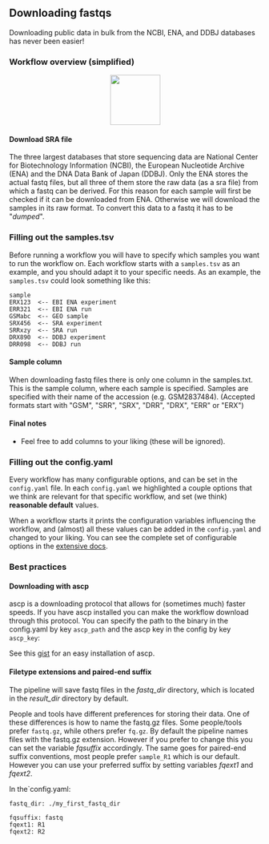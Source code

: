 ## Downloading fastqs
Downloading public data in bulk from the NCBI, ENA, and DDBJ databases has never been easier!

### Workflow overview (simplified)
<p align="center">
  <img src="../../_static/download_fastq.png" style="width:auto;height:100px;">
</p>

#### Download SRA file
The three largest databases that store sequencing data are National Center for Biotechnology Information (NCBI), the European Nucleotide Archive (ENA) and the DNA Data Bank of Japan (DDBJ).
Only the ENA stores the actual fastq files, but all three of them store the raw data (as a sra file) from which a fastq can be derived.
For this reason for each sample will first be checked if it can be downloaded from ENA.
Otherwise we will download the samples in its raw format. To convert this data to a fastq it has to be "*dumped*".

### Filling out the samples.tsv
Before running a workflow you will have to specify which samples you want to run the workflow on.
Each workflow starts with a `samples.tsv` as an example, and you should adapt it to your specific needs.
As an example, the `samples.tsv` could look something like this:

```
sample
ERX123  <-- EBI ENA experiment
ERR321  <-- EBI ENA run
GSMabc  <-- GEO sample
SRX456  <-- SRA experiment
SRRxzy  <-- SRA run
DRX890  <-- DDBJ experiment
DRR098  <-- DDBJ run
```

#### Sample column

When downloading fastq files there is only one column in the samples.txt. 
This is the sample column, where each sample is specified.
Samples are specified with their name of the accession (e.g. GSM2837484).
(Accepted formats start with "GSM", "SRR", "SRX", "DRR", "DRX", "ERR" or "ERX")

#### Final notes

- Feel free to add columns to your liking (these will be ignored).

### Filling out the config.yaml

Every workflow has many configurable options, and can be set in the `config.yaml` file.
In each `config.yaml` we highlighted a couple options that we think are relevant for that specific workflow, and set (we think) **reasonable default** values.

When a workflow starts it prints the configuration variables influencing the workflow, and (almost) all these values can be added in the `config.yaml` and changed to your liking.
You can see the complete set of configurable options in the [extensive docs](../schemas.html).

### Best practices

#### Downloading with ascp

ascp is a downloading protocol that allows for (sometimes much) faster speeds. If you have ascp installed you can make the workflow download through this protocol. You can specify the path to the binary in the config.yaml by key `ascp_path` and the ascp key in the config by key `ascp_key`:

See this [gist](https://gist.github.com/mfansler/71f09c8b6c9a95ec4e759a8ffc488be3) for an easy installation of ascp.

#### Filetype extensions and paired-end suffix
The pipeline will save fastq files in the *fastq_dir* directory, which is located in the *result_dir* directory by default.

People and tools have different preferences for storing their data. One of these differences is how to name the fastq.gz files. Some people/tools prefer `fastq.gz`, while others prefer `fq.gz`. By default the pipeline names files with the fastq.gz extension. However if you prefer to change this you can set the variable *fqsuffix* accordingly.
The same goes for paired-end suffix conventions, most people prefer `sample_R1` which is our default. However you can use your preferred suffix by setting variables *fqext1* and *fqext2*.

In the`config.yaml:
```
fastq_dir: ./my_first_fastq_dir

fqsuffix: fastq
fqext1: R1
fqext2: R2
```
